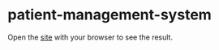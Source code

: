 # patient-management-system

Open the [site](https://patient-management-system-chi.vercel.app/) with your browser to see the result.
